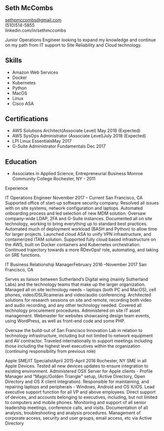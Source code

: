 ## Seth  McCombs
sethpmccombs@gmail.com  
(510)514-5855  
linkedin.com/in/sethmccombs


Junior  Operations  Engineer  looking  to  expand  my  knowledge  and  continue  on  my  path  from  IT  support  to  Site  Reliability  and  Cloud  technology. 

## Skills
* Amazon Web Services
* Docker
* Kubernetes
* Python
* MacOS
* Linux
* Cisco ASA


## Certifications
* AWS  Solutions  Architect(Associate  Level)  May  2018  (Expected)
* AWS  SysOps  Administrator  (Associate  Level)July  2018  (Expected)
* LPI  Linux  EssentialsMay  2017
* G-Suite  Administrator  Fundamentals Dec  2017


## Education
* Associates  in  Applied  Science,  Entrepreneurial  Business  Monroe  Community  College  Rochester,  NY  -  2011


Experience

IT  Operations  Engineer  November  2017  –  Current  San  Francisco,  CA
Supported  office  of  start-up  software  security  company.  Resolved  all  issues  with  on  site  systems,  network  configuration  and  laptops.
Automated  onboarding  process  and  led  selection  of  new  MDM  solution.  Oversaw  company-wide  LDAP,  2FA  and  G-Suite  instances.
Documented  all  on  site  technology,  working  to  bring  everything  up  to  standard  best  practices.
Automated  much  of  deployment  workload  (BASH  and  Python)  to  allow  time  for  larger  projects.  Launched  cloud  ASA  to  unify  VPN  infrastructure,  and  containerized  ITAM  solution.
Supported  fully  cloud  based  infrastructure  on  the  AWS,  built  on  Docker  containers  and  Kubernetes  orchestration.
Continued  trajectory  towards  a  more  ȐDevOpsȑ  role,  automating,  and  taking  on  SRE  functions.


IT  Business  Relationship  ManagerFebruary  2016  –November  2017 San  Francisco,  CA

Serves  as  liaison  between  Sutherland’s  Digital  wing  (mainly  Sutherland  Labs)  and  the  technology  teams  that  make  up  the  larger  organization.
Managed  all  on  site  technology  needs  –  laptops  (both  PC  and  MacOS),  cell  phones,  video/DSLRcameras  and  video/audio  conferencing.
Architected  solutions  for  research  sessions  on  site  and  remote,  recording  both  video  and  audio  recording,  and  any  other  technology  needed.
Covered  all  technology  procurement  procedures.  Administered  on  site  IT  asset  management.  Webmaster  for  websites  showcasing  design  team  events,  using  WordPress,  as  well  as  front-end  code  and  some  PHP.

Oversaw  the  build-out  of  San  Francisco  Innovation  Lab  in  relation  to  technology  infrastructure,  including  but  not  limited  to  network  equipment  and  AV  contractor.
Traveled  internationally  to  support  meetings  including  those  including  the  highest  level  executives  within  the  organization  (continuing  responsibility  from  previous  role)


Apple  SME/IT  SpecialistApril  2015-April  2016 Rochester,  NY
SME  in  all  Apple  Devices.  Tested  all  new  devices  updates  to  ensure  integration  to  existing  environment.
Administered  OSX  Server  for  Apple  clients  -  Profile  Manager  and  "Magic/Golden  Triangle"  setup,  (Active  Directory,  Open  Directory  and  OS  X  client  integration).
Responsible  for  maintaining,  and  repairing  laptops  and  peripherals  -  Windows,  Android  and  OS  X/iOS.    Lead  executive  support  function  for  all  VP  and  above  employees.
Direct  support  of  devices,  and  accounts  belonging  to  executives,  including,  but  not  limited  to computers  and  mobile  phones.
Monitoring  and  support  of  all  senior  leadership  meetings,  conference  calls,  and  visits.  Documentation  of  all  analysis,  troubleshooting  and  analysis  procedures.
Management  of  corporate  access,  security  and  user  groups,  email  access,  etc  via  Active  Directory